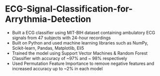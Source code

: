 # ECG-Signal-Classification-for-Arrythmia-Detection

- Built a ECG classifier using MIT-BIH dataset containing ambulatory ECG signals from 47 subjects with 24-hour recordings
- Built on Python and used machine learning libraries such as NumPy, Scikit-learn, Pandas, Matplotlib, Eli5
- Trained the model using Support Vector Machines & Random Forest Classifier with accuracy of ~97% and ~ 98% respectively
- Used Permutation Feature Importance to remove negative features and increased accuracy up to ~2% in each model
